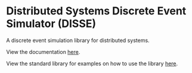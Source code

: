 # Distributed Systems Discrete Event Simulator (DISSE)

A discrete event simulation library for distributed systems.

View the documentation [here](https://pkg.go.dev/github.com/samuel-adekunle/disse).

View the standard library for examples on how to use the library [here](./lib/README.md).